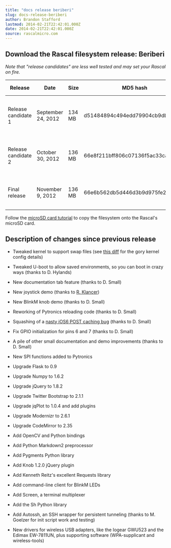 ```yaml
---
title: "docs release beriberi"
slug: docs-release-beriberi
author: Brandon Stafford
lastmod: 2014-02-21T22:42:01.000Z
date: 2014-02-21T22:42:01.000Z
source: rascalmicro.com
---
```

## Download the Rascal filesystem release: Beriberi ##

*Note that "release candidates" are less well tested and may set your Rascal on fire.*

<table class="table table-striped table-bordered table-condensed">
    <thead>
        <tr>
            <th>Release</th>
            <th>Date</th>
            <th>Size</th>
            <th>MD5 hash</th>
            <th>Download link</th>
        </tr>
    </thead>
    <tbody>
        <tr>
            <td>Release candidate 1</td>
            <td>September 24, 2012</td>
            <td>134 MB</td>
            <td>d51484894c494edd79904cb9dbe98f65</td>
            <td><a href="/files/rascal-filesystem-beriberi-rc1-2012-09-24.tar.gz">rascal-filesystem-beriberi-rc1-2012-09-24.tar.gz</a></td>
        </tr>
        <tr>
            <td>Release candidate 2</td>
            <td>October 30, 2012</td>
            <td>136 MB</td>
            <td>66e8f211bff806c07136f5ac33caf26b</td>
            <td><a href="/files/rascal-filesystem-beriberi-rc2-2012-10-30.tar.gz">rascal-filesystem-beriberi-rc2-2012-10-30.tar.gz</a></td>
        </tr>
        <tr>
            <td>Final release</td>
            <td>November 9, 2012</td>
            <td>136 MB</td>
            <td>66e6b562db5d446d3b9d975fe23eaed4</td>
            <td><a href="/files/rascal-filesystem-beriberi-2012-11-09.tar.gz">rascal-filesystem-beriberi-2012-11-09.tar.gz</a></td>
        </tr>
    </tbody>
</table>

Follow the [microSD card tutorial][4] to copy the filesystem onto the Rascal's microSD card.

## Description of changes since previous release ##

* Tweaked kernel to support swap files (see [this diff][1] for the gory kernel config details)
* Tweaked U-boot to allow saved environments, so you can boot in crazy ways (thanks to D. Hylands)

* New documentation tab feature (thanks to D. Small)
* New joystick demo (thanks to [R. Klancer][2])
* New BlinkM knob demo (thanks to D. Small)
* Reworking of Pytronics reloading code (thanks to D. Small)
* Squashing of a [nasty iOS6 POST caching bug][3] (thanks to D. Small)
* Fix GPIO initialization for pins 6 and 7 (thanks to D. Small)
* A pile of other small documentation and demo improvements (thanks to D. Small)
* New SPI functions added to Pytronics

* Upgrade Flask to 0.9
* Upgrade Numpy to 1.6.2
* Upgrade jQuery to 1.8.2
* Upgrade Twitter Bootstrap to 2.1.1
* Upgrade jqPlot to 1.0.4 and add plugins
* Upgrade Modernizr to 2.6.1
* Upgrade CodeMirror to 2.35

* Add OpenCV and Python bindings
* Add Python Markdown2 preprocessor
* Add Pygments Python library
* Add Knob 1.2.0 jQuery plugin
* Add Kenneth Reitz's excellent Requests library
* Add command-line client for BlinkM LEDs
* Add Screen, a terminal multiplexer
* Add the Sh Python library
* Add Autossh, an SSH wrapper for persistent tunneling (thanks to M. Goelzer for init script work and testing)

* New drivers for wireless USB adapters, like the Iogear GWU523 and the Edimax EW-7811UN, plus supporting software (WPA-supplicant and wireless-tools)

[1]: https://github.com/rascalmicro/linux-2.6/commit/36d70d630a6f732a05bfb91c1c90c0cca86edf6d#.config
[2]: https://github.com/rklancer/touchjoy
[3]: /forum/viewtopic.php?f=1&t=71
[4]: /docs/advanced-tutorial-new-filesystem-onto-microsd-card.html